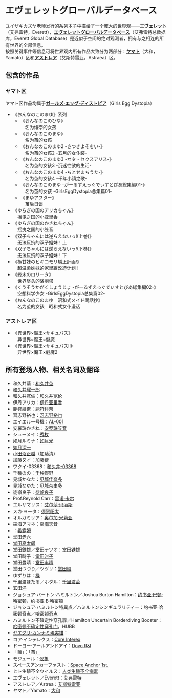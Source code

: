 # エヴェレットグローバルデータベース
ユイザキカズヤ老师发行的系列本子中描绘了一个庞大的世界观——<ins>**エヴェレット**</ins>（艾弗雷特，Everett），<ins>**エヴェレットグローバルデータベース**</ins>（艾弗雷特总数据库，Everett Global Database）是近似于空间的绝对观测者，拥有与之相连的所有世界的全部信息。  
按照关键事件等信息可将世界观内所有作品大致分为两部分：<ins>**ヤマト**</ins>（大和，Yamato）区和<ins>**アストレア**</ins>（艾斯特雷亚，Astraea）区。

## 包含的作品
### ヤマト区
ヤマト区作品均属于<ins>**ガールズ·エッグ·ディストピア**</ins>（Girls Egg Dystopia）
* 《おんなのこのまゆ》系列
    * 《おんなのこのひな》<br>　名为绯奈的女孩
    * 《おんなのこのまゆ》<br>　名为茧的女孩
    * 《おんなのこのまゆ2 -さつきよそをい-》<br>　名为茧的女孩2 -五月的女仆装-
    * 《おんなのこのまゆ3 -ヰタ・セクスアリス-》<br>　名为茧的女孩3 -沉迷性欲的生活-
    * 《おんなのこのまゆ4 -ちとせまちうた-》<br>　名为茧的女孩4 -千年小镇之歌-
    * 《おんなのこのまゆ -がーるずえっぐでぃすとぴあ総集編01-》<br>　名为茧的女孩 -GirlsEggDystopia总集篇01-
    * 《まゆアフター》<br>　茧后日谈
* 《ゆらぎの国のアリカちゃん》<br>　摇曳之国的小亚里香
* 《ゆらぎの国のかさねちゃん》<br>　摇曳之国的小笠音
* 《双子ちゃんには逆らえないっ!(上巻)》<br>　无法反抗的双子姐妹！上 
* 《双子ちゃんには逆らえないっ!(下巻)》<br>　无法反抗的双子姐妹！下
* 《極甘妹のヒキコモリ矯正計画!》<br>　超温柔妹妹的家里蹲改造计划！
* 《終末のロリータ》<br>　世界尽头的洛丽塔
* 《くうそうかがくしょうじょ -がーるずえっぐでぃすとぴあ総集編02-》<br>　空想科学少女 -GirlsEggDystopia总集篇02-
* 《おんなのこのまゆ　昭和式メイド閑話抄》<br>　名为茧的女孩　昭和式女仆漫话

### アストレア区
* 《異世界×魔王×サキュバス》<br>　异世界×魔王×魅魔
* 《異世界×魔王×サキュバスⅡ》<br>　异世界×魔王×魅魔2

## 所有登场人物、相关名词及翻译
* 和久井繭：<ins>和久井茧</ins>
* <ins>和久井耀一郎</ins>
* 和久井寛倫：<ins>和久井宽伦</ins>
* 伊丹アリカ：<ins>伊丹亚里香</ins>
* 鹿狩緋奈：<ins>鹿狩绯奈</ins>
* 習志野裕也：<ins>习志野裕也</ins>
* エイエル一号機：<ins>AL-001</ins>
* 安羅珠かさね：<ins>安罗珠笠音</ins>
* シューメイ：<ins>秀枚</ins>
* 如月ルミナ：<ins>如月光</ins>
* <ins>如月深一</ins>
* <ins>小田沼正越</ins>（加藤清）
* 加藤ヌイ：<ins>加藤缝</ins>
* ワクイ-03368：<ins>和久井-03368</ins>
* 千種のの：<ins>千种野野</ins>
* 見城かなた：<ins>见城佳奈多</ins>
* 見城なゆた：<ins>见城奈由多</ins>
* 徒嶺良子：<ins>徒岭良子</ins>
* Prof.Reynold Carr：<ins>雷诺·卡尔</ins>
* エルザマリス：<ins>艾尔莎·玛丽斯</ins>
* スカ·ヨータ：<ins>须贺阳太</ins>
* オルガミリア：<ins>奥尔加·米莉亚</ins>
* 巫海アマネ：<ins>巫海天音</ins>
* ：<ins>希露姆</ins>
* <ins>堂田赤六</ins>
* <ins>堂田夏太郎</ins>
* 堂田鉄雄／堂田テツオ：<ins>堂田铁雄</ins>
* 堂田時子：<ins>堂田时子</ins>
* 堂田豊晴：<ins>堂田丰晴</ins>
* 堂田つづり／ツヅリ：<ins>堂田缀</ins>
* ゆずりは：<ins>楪</ins>
* 千里渡ほたる／ホタル：<ins>千里渡萤</ins>
* <ins>玄田洋</ins>
* ジョシュア·バートン·ハミルトン／Joshua Burton Hamilton：<ins>约书亚·巴顿·哈密顿</ins>，约书亚·B·哈密顿
* ジョシュア·ハミルトン特異点／ハミルトンシンギュラリティー：约书亚·哈密顿奇点／<ins>哈密顿奇点</ins>
* ハミルトン不確定性穿孔扉／Hamilton Uncertain Borderdiving Booster：<ins>哈密顿不确定性穿孔门</ins>，HUBB
* <ins>ヤエグサ·カンナミ現実锚</ins>：
* コア·インテレクス：<ins>Core Interex</ins>
* ドーヨー·アールアンドアイ：<ins>Doyo R&I</ins>
* 「繭」：<ins>「茧」</ins>
* モジュール：<ins>仪象</ins>
* スペースアンカーファスト：<ins>Space Anchor 1st.</ins>
* ヒト生殖不全ウイルス：<ins>人类生殖不全病毒</ins>
* エヴェレット／Everett：<ins>艾弗雷特</ins>
* アストレア／Astrea：<ins>艾斯特雷亚</ins>
* ヤマト／Yamato：<ins>大和</ins>
